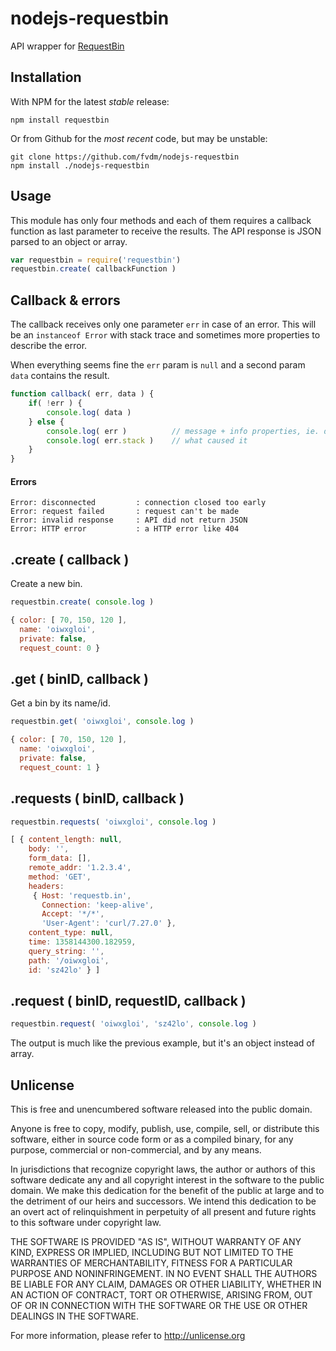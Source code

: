 nodejs-requestbin
=================

API wrapper for [RequestBin](http://requestb.in/)


Installation
------------

With NPM for the latest *stable* release:

    npm install requestbin

Or from Github for the *most recent* code, but may be unstable:

    git clone https://github.com/fvdm/nodejs-requestbin
    npm install ./nodejs-requestbin


Usage
-----

This module has only four methods and each of them requires a callback function as last parameter to receive the results. The API response is JSON parsed to an object or array.

```js
var requestbin = require('requestbin')
requestbin.create( callbackFunction )
```


Callback & errors
-----------------

The callback receives only one parameter `err` in case of an error. This will be an `instanceof Error` with stack trace and sometimes more properties to describe the error.

When everything seems fine the `err` param is `null` and a second param `data` contains the result.

```js
function callback( err, data ) {
    if( !err ) {
        console.log( data )
    } else {
        console.log( err )          // message + info properties, ie. details
        console.log( err.stack )    // what caused it
    }
}
```

#### Errors

    Error: disconnected         : connection closed too early
    Error: request failed       : request can't be made
    Error: invalid response     : API did not return JSON
    Error: HTTP error           : a HTTP error like 404
    

.create ( callback )
--------------------

Create a new bin.

```js
requestbin.create( console.log )
```

```js
{ color: [ 70, 150, 120 ],
  name: 'oiwxgloi',
  private: false,
  request_count: 0 }
```


.get ( binID, callback )
--------------------------

Get a bin by its name/id.

```js
requestbin.get( 'oiwxgloi', console.log )
```

```js
{ color: [ 70, 150, 120 ],
  name: 'oiwxgloi',
  private: false,
  request_count: 1 }
```


.requests ( binID, callback )
-----------------------------

```js
requestbin.requests( 'oiwxgloi', console.log )
```

```js
[ { content_length: null,
    body: '',
    form_data: [],
    remote_addr: '1.2.3.4',
    method: 'GET',
    headers: 
     { Host: 'requestb.in',
       Connection: 'keep-alive',
       Accept: '*/*',
       'User-Agent': 'curl/7.27.0' },
    content_type: null,
    time: 1358144300.182959,
    query_string: '',
    path: '/oiwxgloi',
    id: 'sz42lo' } ]
```


.request ( binID, requestID, callback )
---------------------------------------

```js
requestbin.request( 'oiwxgloi', 'sz42lo', console.log )
```

The output is much like the previous example, but it's an object instead of array.


Unlicense
---------

This is free and unencumbered software released into the public domain.

Anyone is free to copy, modify, publish, use, compile, sell, or
distribute this software, either in source code form or as a compiled
binary, for any purpose, commercial or non-commercial, and by any
means.

In jurisdictions that recognize copyright laws, the author or authors
of this software dedicate any and all copyright interest in the
software to the public domain. We make this dedication for the benefit
of the public at large and to the detriment of our heirs and
successors. We intend this dedication to be an overt act of
relinquishment in perpetuity of all present and future rights to this
software under copyright law.

THE SOFTWARE IS PROVIDED "AS IS", WITHOUT WARRANTY OF ANY KIND,
EXPRESS OR IMPLIED, INCLUDING BUT NOT LIMITED TO THE WARRANTIES OF
MERCHANTABILITY, FITNESS FOR A PARTICULAR PURPOSE AND NONINFRINGEMENT.
IN NO EVENT SHALL THE AUTHORS BE LIABLE FOR ANY CLAIM, DAMAGES OR
OTHER LIABILITY, WHETHER IN AN ACTION OF CONTRACT, TORT OR OTHERWISE,
ARISING FROM, OUT OF OR IN CONNECTION WITH THE SOFTWARE OR THE USE OR
OTHER DEALINGS IN THE SOFTWARE.

For more information, please refer to <http://unlicense.org>

